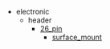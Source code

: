 * electronic
  * header
    * [26_pin](electronic/header/26_pin)
      * [surface_mount](electronic/header/26_pin/surface_mount)
